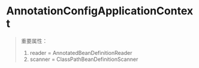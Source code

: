 # AnnotationConfigApplicationContext
> 重要属性：
> 1. reader = AnnotatedBeanDefinitionReader
> 2. scanner = ClassPathBeanDefinitionScanner